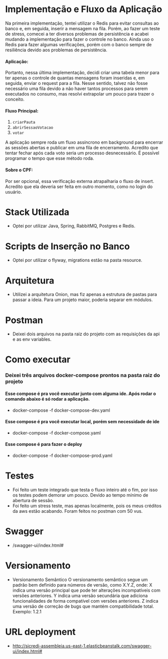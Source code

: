 # Implementação e Fluxo da Aplicação

Na primeira implementação, tentei utilizar o Redis para evitar consultas ao banco e, em seguida, inserir a mensagem na fila. Porém, ao fazer um teste de stress, comecei a ter diversos problemas de persistência e acabei mudando a implementação para fazer o controle no banco. Ainda uso o Redis para fazer algumas verificações, porém com o banco sempre de resiliência devido aos problemas de persistência.

#### Aplicação:
Portanto, nessa última implementação, decidi criar uma tabela menor para ter apenas o controle de quantas mensagens foram inseridas e, em seguida, enviar o request para a fila. Nesse sentido, talvez não fosse necessário uma fila devido a não haver tantos processos para serem executados no consumo, mas resolvi extrapolar um pouco para trazer o conceito.

#### Fluxo Principal:
1. `criarPauta`
2. `abrirSessaoVotacao`
3. `votar`

A aplicação sempre roda um fluxo assíncrono em background para encerrar as sessões abertas e publicar em uma fila de encerramento. Acredito que tentar fechar após cada voto seria um processo desnecessário. É possível programar o tempo que esse método roda.

#### Sobre o CPF:
Por ser opcional, essa verificação externa atrapalharia o fluxo de insert. Acredito que ela deveria ser feita em outro momento, como no login do usuário.

# Stack Utilizada

- Optei por utilizar Java, Spring, RabbitMQ, Postgres e Redis.

# Scripts de Inserção no Banco

- Optei por utilizar o flyway, migrations estão na pasta resource.

# Arquitetura

- Utilizei a arquitetura Onion, mas fiz apenas a estrutura de pastas para passar a ideia. Para um projeto maior, poderia separar em módulos.

# Postman

- Deixei dois arquivos na pasta raiz do projeto com as requisições da api e as env variables.

# Como executar

### Deixei três arquivos docker-compose prontos na pasta raiz do projeto

#### Esse compose é pra você executar junto com alguma ide. Após rodar o comando abaixo é só rodar a aplicação.

- docker-compose -f docker-compose-dev.yaml 

#### Esse compose é pra você executar local, porém sem necessidade de ide

- docker-compose -f docker-compose.yaml 

#### Esse compose é para fazer o deploy

- docker-compose -f docker-compose-prod.yaml 

# Testes

- Foi feito um teste integrado que testa o fluxo inteiro até o fim, por isso os testes podem demorar um pouco. Devido ao tempo mínimo de abertura de sessão.
- Foi feito um stress teste, mas apenas localmente, pois os meus créditos da aws estão acabando. Foram feitos no postman com 50 vus.

# Swagger

- /swagger-ui/index.html#

# Versionamento 

-  Versionamento Semântico
   O versionamento semântico segue um padrão bem definido para números de versão, como X.Y.Z, onde:
   X indica uma versão principal que pode ter alterações incompatíveis com versões anteriores.
   Y indica uma versão secundária que adiciona funcionalidades de forma compatível com versões anteriores.
   Z indica uma versão de correção de bugs que mantém compatibilidade total.
   Exemplo: 1.2.1


# URL deployment
- http://sicredi-assembleia.us-east-1.elasticbeanstalk.com/swagger-ui/index.html#
